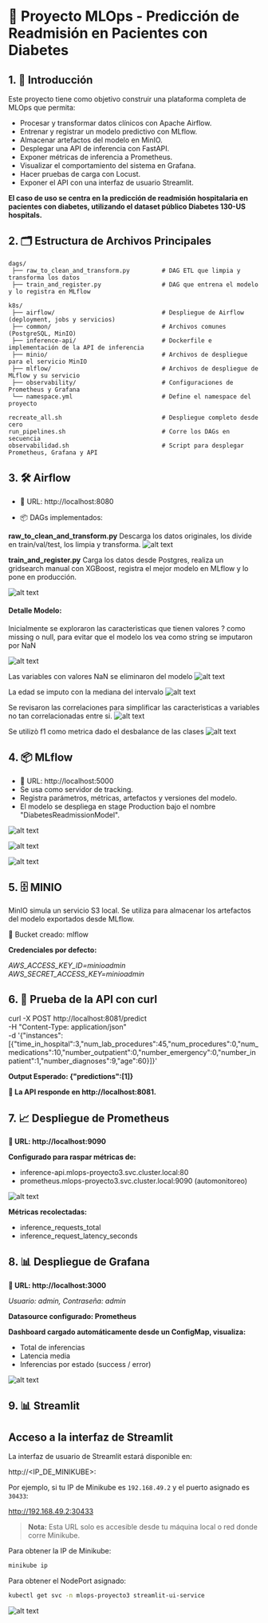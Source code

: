 # 🧠 Proyecto MLOps - Predicción de Readmisión en Pacientes con Diabetes
## 1. 🎯 Introducción
Este proyecto tiene como objetivo construir una plataforma completa de MLOps que permita:

- Procesar y transformar datos clínicos con Apache Airflow.
- Entrenar y registrar un modelo predictivo con MLflow.
- Almacenar artefactos del modelo en MinIO.
- Desplegar una API de inferencia con FastAPI.
- Exponer métricas de inferencia a Prometheus.
- Visualizar el comportamiento del sistema en Grafana.
- Hacer pruebas de carga con Locust.
- Exponer el API con una interfaz de usuario Streamlit.

**El caso de uso se centra en la predicción de readmisión hospitalaria en pacientes con diabetes, utilizando el dataset público Diabetes 130-US hospitals.**

## 2. 🗂 Estructura de Archivos Principales

```
dags/
 ├── raw_to_clean_and_transform.py         # DAG ETL que limpia y transforma los datos
 ├── train_and_register.py                 # DAG que entrena el modelo y lo registra en MLflow

k8s/
 ├── airflow/                              # Despliegue de Airflow (deployment, jobs y servicios)
 ├── common/                               # Archivos comunes (PostgreSQL, MinIO)
 ├── inference-api/                        # Dockerfile e implementación de la API de inferencia
 ├── minio/                                # Archivos de despliegue para el servicio MinIO
 ├── mlflow/                               # Archivos de despliegue de MLflow y su servicio
 ├── observability/                        # Configuraciones de Prometheus y Grafana
 └── namespace.yml                         # Define el namespace del proyecto

recreate_all.sh                            # Despliegue completo desde cero
run_pipelines.sh                           # Corre los DAGs en secuencia
observabilidad.sh                          # Script para desplegar Prometheus, Grafana y API
```

## 3. 🛠 Airflow

- 📍 URL: http://localhost:8080

- 📦 DAGs implementados:

**raw_to_clean_and_transform.py**
Descarga los datos originales, los divide en train/val/test, los limpia y transforma.
![alt text](image.png)

**train_and_register.py**
Carga los datos desde Postgres, realiza un gridsearch manual con XGBoost, registra el mejor modelo en MLflow y lo pone en producción.

![alt text](image-1.png)

#### Detalle Modelo:
Inicialmente se exploraron las caracterìsticas que tienen valores ? como missing o null, para evitar que el modelo los vea como string se imputaron por NaN

![alt text](image-7.png)

Las variables con valores NaN se eliminaron del modelo
![alt text](image-8.png)

La edad se imputo con la mediana del intervalo
![alt text](image-9.png)

Se revisaron las correlaciones para simplificar las caracterìsticas a variables no tan correlacionadas entre si.
![alt text](image-10.png)

Se utilizò f1 como metrica dado el desbalance de las clases
![alt text](image-11.png)

## 4. 📦 MLflow
- 📍 URL: http://localhost:5000
- Se usa como servidor de tracking.
- Registra parámetros, métricas, artefactos y versiones del modelo.
- El modelo se despliega en stage Production bajo el nombre "DiabetesReadmissionModel".

![alt text](image-2.png)

![alt text](image-3.png)

![alt text](image-4.png)

## 5. 🗄 MINIO

MinIO simula un servicio S3 local.
Se utiliza para almacenar los artefactos del modelo exportados desde MLflow.

📁 Bucket creado: mlflow

**Credenciales por defecto:**

*AWS_ACCESS_KEY_ID=minioadmin*
*AWS_SECRET_ACCESS_KEY=minioadmin*

## 6. 🧪 Prueba de la API con curl

curl -X POST http://localhost:8081/predict \
  -H "Content-Type: application/json" \
  -d '{"instances":[{"time_in_hospital":3,"num_lab_procedures":45,"num_procedures":0,"num_medications":10,"number_outpatient":0,"number_emergency":0,"number_inpatient":1,"number_diagnoses":9,"age":60}]}'

**Output Esperado: {"predictions":[1]}**

**📍 La API responde en http://localhost:8081.**

## 7. 📈 Despliegue de Prometheus

**📍 URL: http://localhost:9090**

**Configurado para raspar métricas de:**
- inference-api.mlops-proyecto3.svc.cluster.local:80
- prometheus.mlops-proyecto3.svc.cluster.local:9090 (automonitoreo)

![alt text](image-5.png)

**Métricas recolectadas:**
- inference_requests_total
- inference_request_latency_seconds

## 8. 📊 Despliegue de Grafana

**📍 URL: http://localhost:3000**

*Usuario: admin, Contraseña: admin*

**Datasource configurado: Prometheus**

**Dashboard cargado automáticamente desde un ConfigMap, visualiza:**
- Total de inferencias
- Latencia media
- Inferencias por estado (success / error)

![alt text](image-6.png)

## 9. 📊 Streamlit


## Acceso a la interfaz de Streamlit

La interfaz de usuario de Streamlit estará disponible en:

http://<IP_DE_MINIKUBE>:<NODEPORT>

Por ejemplo, si tu IP de Minikube es `192.168.49.2` y el puerto asignado es `30433`:

http://192.168.49.2:30433

> **Nota:** Esta URL solo es accesible desde tu máquina local o red donde corre Minikube.

Para obtener la IP de Minikube:
```bash
minikube ip
```

Para obtener el NodePort asignado:
```bash
kubectl get svc -n mlops-proyecto3 streamlit-ui-service
```
![alt text](image-6.png)